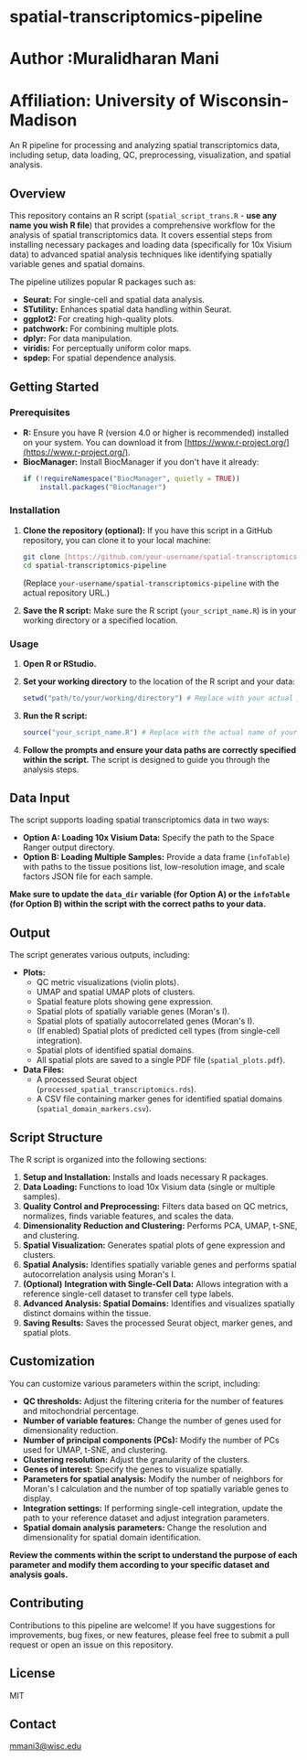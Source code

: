 # spatial-transcriptomics-pipeline
# Author :Muralidharan Mani 
# Affiliation: University of Wisconsin-Madison
An R pipeline for processing and analyzing spatial transcriptomics data, including setup, data loading, QC, preprocessing, visualization, and spatial analysis.
## Overview

This repository contains an R script (`spatial_script_trans.R` - **use any name you wish R file**) that provides a comprehensive workflow for the analysis of spatial transcriptomics data. It covers essential steps from installing necessary packages and loading data (specifically for 10x Visium data) to advanced spatial analysis techniques like identifying spatially variable genes and spatial domains.

The pipeline utilizes popular R packages such as:

* **Seurat:** For single-cell and spatial data analysis.
* **STutility:** Enhances spatial data handling within Seurat.
* **ggplot2:** For creating high-quality plots.
* **patchwork:** For combining multiple plots.
* **dplyr:** For data manipulation.
* **viridis:** For perceptually uniform color maps.
* **spdep:** For spatial dependence analysis.

## Getting Started

### Prerequisites

* **R:** Ensure you have R (version 4.0 or higher is recommended) installed on your system. You can download it from [https://www.r-project.org/](https://www.r-project.org/).
* **BiocManager:** Install BiocManager if you don't have it already:
    ```R
    if (!requireNamespace("BiocManager", quietly = TRUE))
        install.packages("BiocManager")
    ```

### Installation

1.  **Clone the repository (optional):** If you have this script in a GitHub repository, you can clone it to your local machine:
    ```bash
    git clone [https://github.com/your-username/spatial-transcriptomics-pipeline.git](https://github.com/your-username/spatial-transcriptomics-pipeline.git)
    cd spatial-transcriptomics-pipeline
    ```
    (Replace `your-username/spatial-transcriptomics-pipeline` with the actual repository URL.)

2.  **Save the R script:** Make sure the R script (`your_script_name.R`) is in your working directory or a specified location.

### Usage

1.  **Open R or RStudio.**

2.  **Set your working directory** to the location of the R script and your data:
    ```R
    setwd("path/to/your/working/directory") # Replace with your actual path
    ```

3.  **Run the R script:**
    ```R
    source("your_script_name.R") # Replace with the actual name of your R file
    ```

4.  **Follow the prompts and ensure your data paths are correctly specified within the script.** The script is designed to guide you through the analysis steps.

## Data Input

The script supports loading spatial transcriptomics data in two ways:

* **Option A: Loading 10x Visium Data:** Specify the path to the Space Ranger output directory.
* **Option B: Loading Multiple Samples:** Provide a data frame (`infoTable`) with paths to the tissue positions list, low-resolution image, and scale factors JSON file for each sample.

**Make sure to update the `data_dir` variable (for Option A) or the `infoTable` (for Option B) within the script with the correct paths to your data.**

## Output

The script generates various outputs, including:

* **Plots:**
    * QC metric visualizations (violin plots).
    * UMAP and spatial UMAP plots of clusters.
    * Spatial feature plots showing gene expression.
    * Spatial plots of spatially variable genes (Moran's I).
    * Spatial plots of spatially autocorrelated genes (Moran's I).
    * (If enabled) Spatial plots of predicted cell types (from single-cell integration).
    * Spatial plots of identified spatial domains.
    * All spatial plots are saved to a single PDF file (`spatial_plots.pdf`).
* **Data Files:**
    * A processed Seurat object (`processed_spatial_transcriptomics.rds`).
    * A CSV file containing marker genes for identified spatial domains (`spatial_domain_markers.csv`).

## Script Structure

The R script is organized into the following sections:

1.  **Setup and Installation:** Installs and loads necessary R packages.
2.  **Data Loading:** Functions to load 10x Visium data (single or multiple samples).
3.  **Quality Control and Preprocessing:** Filters data based on QC metrics, normalizes, finds variable features, and scales the data.
4.  **Dimensionality Reduction and Clustering:** Performs PCA, UMAP, t-SNE, and clustering.
5.  **Spatial Visualization:** Generates spatial plots of gene expression and clusters.
6.  **Spatial Analysis:** Identifies spatially variable genes and performs spatial autocorrelation analysis using Moran's I.
7.  **(Optional)** **Integration with Single-Cell Data:** Allows integration with a reference single-cell dataset to transfer cell type labels.
8.  **Advanced Analysis: Spatial Domains:** Identifies and visualizes spatially distinct domains within the tissue.
9.  **Saving Results:** Saves the processed Seurat object, marker genes, and spatial plots.

## Customization

You can customize various parameters within the script, including:

* **QC thresholds:** Adjust the filtering criteria for the number of features and mitochondrial percentage.
* **Number of variable features:** Change the number of genes used for dimensionality reduction.
* **Number of principal components (PCs):** Modify the number of PCs used for UMAP, t-SNE, and clustering.
* **Clustering resolution:** Adjust the granularity of the clusters.
* **Genes of interest:** Specify the genes to visualize spatially.
* **Parameters for spatial analysis:** Modify the number of neighbors for Moran's I calculation and the number of top spatially variable genes to display.
* **Integration settings:** If performing single-cell integration, update the path to your reference dataset and adjust integration parameters.
* **Spatial domain analysis parameters:** Change the resolution and dimensionality for spatial domain identification.

**Review the comments within the script to understand the purpose of each parameter and modify them according to your specific dataset and analysis goals.**

## Contributing

Contributions to this pipeline are welcome! If you have suggestions for improvements, bug fixes, or new features, please feel free to submit a pull request or open an issue on this repository.

## License

MIT 

## Contact

mmani3@wisc.edu

